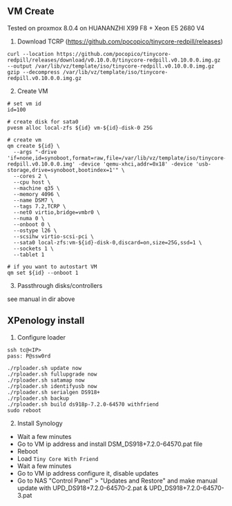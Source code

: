 VM Create
---------------------------------------------------

Tested on proxmox 8.0.4 on HUANANZHI X99 F8 + Xeon E5 2680 V4

1. Download TCRP (https://github.com/pocopico/tinycore-redpill/releases)

```
curl --location https://github.com/pocopico/tinycore-redpill/releases/download/v0.10.0.0/tinycore-redpill.v0.10.0.0.img.gz --output /var/lib/vz/template/iso/tinycore-redpill.v0.10.0.0.img.gz
gzip --decompress /var/lib/vz/template/iso/tinycore-redpill.v0.10.0.0.img.gz
```

2. Create VM

```
# set vm id
id=100

# create disk for sata0
pvesm alloc local-zfs ${id} vm-${id}-disk-0 25G

# create vm
qm create ${id} \
  --args "-drive 'if=none,id=synoboot,format=raw,file=/var/lib/vz/template/iso/tinycore-redpill.v0.10.0.0.img' -device 'qemu-xhci,addr=0x18' -device 'usb-storage,drive=synoboot,bootindex=1'" \
  --cores 2 \
  --cpu host \
  --machine q35 \
  --memory 4096 \
  --name DSM7 \
  --tags 7.2,TCRP \
  --net0 virtio,bridge=vmbr0 \
  --numa 0 \
  --onboot 0 \
  --ostype l26 \
  --scsihw virtio-scsi-pci \
  --sata0 local-zfs:vm-${id}-disk-0,discard=on,size=25G,ssd=1 \
  --sockets 1 \
  --tablet 1

# if you want to autostart VM
qm set ${id} --onboot 1 
```

3. Passthrough disks/controllers

see manual in dir above

XPenology install 
---------------------------------------------------

1. Configure loader

```
ssh tc@<IP>
pass: P@ssw0rd

./rploader.sh update now
./rploader.sh fullupgrade now
./rploader.sh satamap now
./rploader.sh identifyusb now
./rploader.sh serialgen DS918+
./rploader.sh backup
./rploader.sh build ds918p-7.2.0-64570 withfriend
sudo reboot
```

2. Install Synology

- Wait a few minutes
- Go to VM ip address and install DSM_DS918+7.2.0-64570.pat file
- Reboot
- Load `Tiny Core With Friend`
- Wait a few minutes
- Go to VM ip address configure it, disable updates
- Go to NAS "Control Panel" > "Updates and Restore" and make manual update with UPD_DS918+7.2.0-64570-2.pat & UPD_DS918+7.2.0-64570-3.pat




